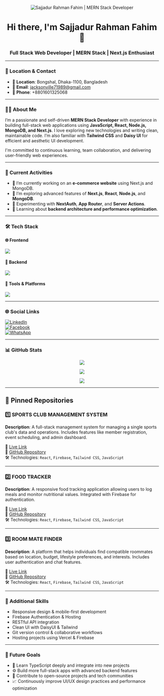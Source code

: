 <!-- Banner Image -->
<p align="center">
  <img src="https://i.ibb.co.com/zvC26BY/photo-2025-08-07-20-19-28.jpg" alt="Sajjadur Rahman Fahim | MERN Stack Developer" />
</p>

<h1 align="center">Hi there, I'm Sajjadur Rahman Fahim 👋</h1>
<h3 align="center">Full Stack Web Developer | MERN Stack | Next.js Enthusiast</h3>

---

### 📍 Location & Contact
- 📍 **Location**: Bongshal, Dhaka-1100, Bangladesh  
- 📧 **Email**: jacksonville71989@gmail.com  
- 📱 **Phone**: +8801601325068

---

### 👨‍💻 About Me
I’m a passionate and self-driven **MERN Stack Developer** with experience in building full-stack web applications using **JavaScript, React, Node.js, MongoDB, and Next.js**. I love exploring new technologies and writing clean, maintainable code. I’m also familiar with **Tailwind CSS** and **Daisy UI** for efficient and aesthetic UI development.

I'm committed to continuous learning, team collaboration, and delivering user-friendly web experiences.

---

### 🚀 Current Activities
- 🔭 I’m currently working on an **e-commerce website** using Next.js and MongoDB.
- 🌱 I’m exploring advanced features of **Next.js**, **React**, **Node.js**, and **MongoDB**.
- 🧪 Experimenting with **NextAuth**, **App Router**, and **Server Actions**.
- 💬 Learning about **backend architecture and performance optimization**.

---

### 🛠 Tech Stack

#### 🌐 Frontend
<p>
  <img src="https://skillicons.dev/icons?i=html,css,js,react,nextjs,tailwind" />
</p>

#### 💾 Backend
<p>
  <img src="https://skillicons.dev/icons?i=nodejs,express,mongodb" />
</p>

#### 🧰 Tools & Platforms
<p>
  <img src="https://skillicons.dev/icons?i=git,github,vercel,postman,vscode,figma" />
</p>

---

### 🌐 Social Links
[![LinkedIn](https://img.shields.io/badge/LinkedIn-blue?style=flat&logo=linkedin)](https://www.linkedin.com/in/sajjadur-rahman-fahim-9384b3379)  
[![Facebook](https://img.shields.io/badge/Facebook-1877f2?style=flat&logo=facebook&logoColor=white)](https://www.facebook.com/share/16wnF78psi/?mibextid=wwXIfr)  
[![WhatsApp](https://img.shields.io/badge/WhatsApp-25D366?style=flat&logo=whatsapp&logoColor=white)](https://wa.me/8801601325068)

---

### 📊 GitHub Stats

<p align="center">
  <img src="https://github-readme-stats.vercel.app/api?username=Siiwowowow&show_icons=true&theme=react" />
</p>

<p align="center">
  <img src="https://streak-stats.demolab.com?user=Siiwowowow&theme=react" />
</p>

<p align="center">
  <img src="https://github-readme-stats.vercel.app/api/top-langs/?username=Siiwowowow&layout=compact&theme=react" />
</p>

---

## 📌 Pinned Repositories

### 1️⃣ SPORTS CLUB MANAGEMENT SYSTEM

**Description**: A full-stack management system for managing a single sports club's data and operations. Includes features like member registration, event scheduling, and admin dashboard.

🔗 [Live Link](https://a-12-sport-org.web.app)  
📁 [GitHub Repository](https://github.com/Siiwowowow/SPORTS-CLUB-MANAGEMENT-SYSTEM)  
🛠 Technologies: `React`, `Firebase`, `Tailwind CSS`, `JavaScript`

---

### 2️⃣ FOOD TRACKER

**Description**: A responsive food tracking application allowing users to log meals and monitor nutritional values. Integrated with Firebase for authentication.

🔗 [Live Link](https://food-tracker-auth.web.app/)  
📁 [GitHub Repository](https://github.com/Siiwowowow/Food-Tracker)  
🛠 Technologies: `React`, `Firebase`, `Tailwind CSS`, `JavaScript`

---

### 3️⃣ ROOM MATE FINDER

**Description**: A platform that helps individuals find compatible roommates based on location, budget, lifestyle preferences, and interests. Includes user authentication and chat features.

🔗 [Live Link](https://room-mate-auth.web.app)  
📁 [GitHub Repository](https://github.com/Siiwowowow/Room-Mate-Finder)  
🛠 Technologies: `React`, `Firebase`, `Tailwind CSS`, `JavaScript`

---

### 🧠 Additional Skills
- Responsive design & mobile-first development
- Firebase Authentication & Hosting
- RESTful API integration
- Clean UI with DaisyUI & Tailwind
- Git version control & collaborative workflows
- Hosting projects using Vercel & Firebase

---

### 📌 Future Goals
- 🧩 Learn TypeScript deeply and integrate into new projects
- ⚙️ Build more full-stack apps with advanced backend features
- 💼 Contribute to open-source projects and tech communities
- 📈 Continuously improve UI/UX design practices and performance optimization
